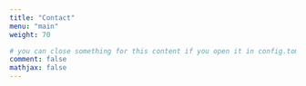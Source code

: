 ```yaml
---
title: "Contact"
menu: "main"
weight: 70

# you can close something for this content if you open it in config.toml.
comment: false
mathjax: false
---
```

